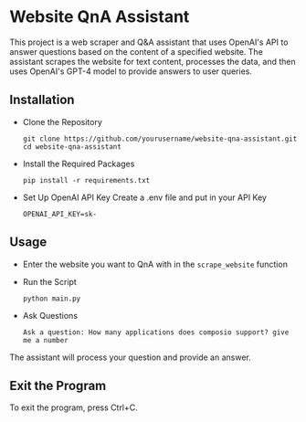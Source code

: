 # Website QnA Assistant
This project is a web scraper and Q&A assistant that uses OpenAI's API to answer questions based on the content of a specified website. The assistant scrapes the website for text content, processes the data, and then uses OpenAI's GPT-4 model to provide answers to user queries.


## Installation
- Clone the Repository

    ```
    git clone https://github.com/yourusername/website-qna-assistant.git
    cd website-qna-assistant
    ```

- Install the Required Packages

    ```
    pip install -r requirements.txt
    ```

- Set Up OpenAI API Key
  Create a .env file and put in your API Key
    ```
    OPENAI_API_KEY=sk-
    ```

## Usage
   - Enter the website you want to QnA with in the ```scrape_website``` function

   - Run the Script

        ```
        python main.py
        ```

   - Ask Questions

        ```
        Ask a question: How many applications does composio support? give me a number
        ```

The assistant will process your question and provide an answer.

## Exit the Program

To exit the program, press Ctrl+C.
